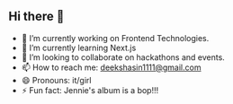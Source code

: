 ## Hi there 👋

<!--
**deekshaasingh/deekshaasingh** is a ✨ _special_ ✨ repository because its `README.md` (this file) appears on your GitHub profile.

Here are some ideas to get you started:
-->

- 🔭 I’m currently working on Frontend Technologies.
- 🌱 I’m currently learning Next.js
- 👯 I’m looking to collaborate on hackathons and events.
- 📫 How to reach me: deekshasin1111@gmail.com
- 😄 Pronouns: it/girl
- ⚡ Fun fact: Jennie's album is a bop!!!

